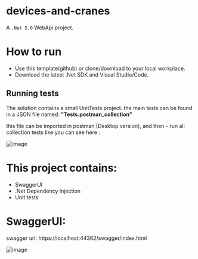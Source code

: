 # devices-and-cranes
A `.Net 5.0` WebApi project.

# How to run
- Use this template(github) or clone/download to your local workplace.
- Download the latest .Net SDK and Visual Studio/Code.

## Running tests
The solution contains a small UnitTests project.
the main tests can be found in a JSON file named: **"Tests.postman_collection"**

this file can be imported in postman (Desktop version),  and then - run all collection tests like you can see here :

![image](https://user-images.githubusercontent.com/52452179/117282715-b964ee80-ae6d-11eb-8b14-701e0c14c43c.png)


# This project contains:
- SwaggerUI
- .Net Dependency Injection
- Unit tests

# SwaggerUI:
swagger url: https://localhost:44362/swagger/index.html

![image](https://user-images.githubusercontent.com/52452179/117283000-0943b580-ae6e-11eb-9cc8-695520afd2a7.png)


